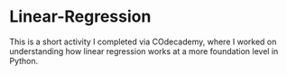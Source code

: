 # Linear-Regression

This is a short activity I completed via COdecademy, where I worked on understanding how linear regression works at a more foundation level in Python.
